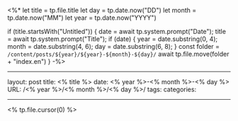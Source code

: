 <%*
let title = tp.file.title
let day = tp.date.now("DD")
let month = tp.date.now("MM")
let year = tp.date.now("YYYY")

if (title.startsWith("Untitled")) {
  date = await tp.system.prompt("Date");
  title = await tp.system.prompt("Title");
  if (date) {
    year = date.substring(0, 4);
    month = date.substring(4, 6);
    day = date.substring(6, 8);
  }
  const folder = `/content/posts/${year}/${year}-${month}-${day}/`
  await tp.file.move(folder + "index.en")
}
-%>

---
layout: post
title: <% title %>
date: <% year %>-<% month %>-<% day %>
URL: /<% year %>/<% month %>/<% day %>/
tags: 
categories: 

---

<% tp.file.cursor(0) %>